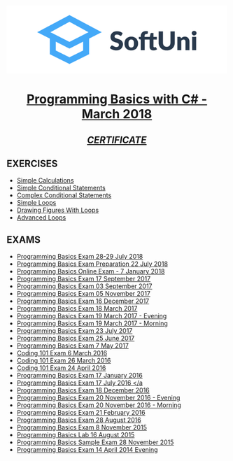 <p align="center"><img src="https://github.com/blazarow09/ProgrammingBasicsWithCsharp/blob/master/img/logo.png" /></p>

# <a href="https://softuni.bg/trainings/1896/programming-basics-with-csharp-march-2018/open#lesson-7992"><p align="center">Programming Basics with C# - March 2018<p></a>

## <p align="center"> <a href="" > *CERTIFICATE* </a> </p>

## EXERCISES
* <a href="https://github.com/blazarow09/ProgrammingBasicsWithCsharp/tree/master/Simple%20Calculations" > Simple Calculations </a>
* <a href="https://github.com/blazarow09/ProgrammingBasicsWithCsharp/tree/master/Simple%20Conditional%20Statements" > Simple Conditional Statements </a>
* <a href="https://github.com/blazarow09/ProgrammingBasicsWithCsharp/tree/master/Complex%20Conditional%20Statements" > Complex Conditional Statements </a>
* <a href="https://github.com/blazarow09/ProgrammingBasicsWithCsharp/tree/master/Simple%20Loops" > Simple Loops </a>
* <a href="https://github.com/blazarow09/ProgrammingBasicsWithCsharp/tree/master/Drawing%20Figures%20with%20Loops" > Drawing Figures With Loops </a>
* <a href="https://github.com/blazarow09/ProgrammingBasicsWithCsharp/tree/master/Advanced%20Loops" > Advanced Loops </a>

## EXAMS
* <a href="https://github.com/blazarow09/ProgrammingBasicsWithCsharp/tree/master/Porgramming%20Basics%20Exam%2028-29%20July%202018" > Programming Basics Exam 28-29 July 2018 </a>
* <a href="https://github.com/blazarow09/ProgrammingBasicsWithCsharp/tree/master/Programming%20Basics%20Exam%20Preparation%2022%20July%202018" > Programming Basics Exam Preparation 22 July 2018 </a>
* <a href="https://github.com/blazarow09/ProgrammingBasicsWithCsharp/tree/master/Programming%20Basics%20Online%20Exam%20-%207%20January%202018" > Programming Basics Online Exam - 7 January 2018 </a>
* <a href="https://github.com/blazarow09/ProgrammingBasicsWithCsharp/tree/master/Programming%20Basics%20Exam%20-%2017%20September%202017" > Programming Basics Exam 17 September 2017 </a>
* <a href="https://github.com/blazarow09/ProgrammingBasicsWithCsharp/tree/master/Programming%20Basics%20Exam%20-%2003%20September%202017" > Programming Basics Exam 03 September 2017 </a>
* <a href="https://github.com/blazarow09/ProgrammingBasicsWithCsharp/tree/master/Programming%20Basics%20Exam%20-%2005%20November%202017" > Programming Basics Exam 05 November 2017 </a>
* <a href="https://github.com/blazarow09/ProgrammingBasicsWithCsharp/tree/master/Programming%20Basics%20Exam%20-%2016%20December%202017" > Programming Basics Exam 16 December 2017 </a>
* <a href="https://github.com/blazarow09/ProgrammingBasicsWithCsharp/tree/master/Programming%20Basics%20Exam%20-%2018%20March%202017" > Programming Basics Exam 18 March 2017 </a>
* <a href="https://github.com/blazarow09/ProgrammingBasicsWithCsharp/tree/master/Programming%20Basics%20Exam%20-%2019%20March%202017%20-%20Evening" > Programming Basics Exam 19 March 2017 - Evening </a>
* <a href="https://github.com/blazarow09/ProgrammingBasicsWithCsharp/tree/master/Programming%20Basics%20Exam%20-%2019%20March%202017%20-%20Morning" > Programming Basics Exam 19 March 2017 - Morning </a>
* <a href="https://github.com/blazarow09/ProgrammingBasicsWithCsharp/tree/master/Programming%20Basics%20Exam%20-%2023%20July%202017" > Programming Basics Exam 23 July 2017 </a>
* <a href="https://github.com/blazarow09/ProgrammingBasicsWithCsharp/tree/master/Programming%20Basics%20Exam%20-%2025%20June%202017" > Programming Basics Exam 25 June 2017 </a>
* <a href="https://github.com/blazarow09/ProgrammingBasicsWithCsharp/tree/master/Programming%20Basics%20Exam%20-%207%20May%202017" > Programming Basics Exam 7 May 2017 </a>
* <a href="https://github.com/blazarow09/ProgrammingBasicsWithCsharp/tree/master/Coding%20101%20Exam%20-%206%20March%202016" > Coding 101 Exam 6 March 2016 </a>
* <a href="https://github.com/blazarow09/ProgrammingBasicsWithCsharp/tree/master/Coding%20101%20Exam%20-%2026%20March%202016" > Coding 101 Exam 26 March 2016 </a>
* <a href="https://github.com/blazarow09/ProgrammingBasicsWithCsharp/tree/master/Coding%20101%20Exam%20-%2024%20April%202016" > Coding 101 Exam 24 April 2016 </a>
* <a href="https://github.com/blazarow09/ProgrammingBasicsWithCsharp/tree/master/Programming%20Basics%20Exam%20-%2017%20January%202016" > Programming Basics Exam 17 January 2016 </a>
* <a href="https://github.com/blazarow09/ProgrammingBasicsWithCsharp/tree/master/Programming%20Basics%20Exam%20-%2017%20July%202016" > Programming Basics Exam 17 July 2016 </a
* <a href="https://github.com/blazarow09/ProgrammingBasicsWithCsharp/tree/master/Programming%20Basics%20Exam%20-%2018%20December%202016" > Programming Basics Exam 18 December 2016 </a>
* <a href="https://github.com/blazarow09/ProgrammingBasicsWithCsharp/tree/master/Programming%20Basics%20Exam%20-%2020%20November%202016%20-%20Evening" > Programming Basics Exam 20 November 2016 - Evening </a>
* <a href="https://github.com/blazarow09/ProgrammingBasicsWithCsharp/tree/master/Programming%20Basics%20Exam%20-%2020%20November%202016%20-%20Morning" > Programming Basics Exam 20 November 2016 - Morning </a>
* <a href="https://github.com/blazarow09/ProgrammingBasicsWithCsharp/tree/master/Programming%20Basics%20Exam%20-%2021%20February%202016" > Programming Basics Exam 21 February 2016 </a>
* <a href="https://github.com/blazarow09/ProgrammingBasicsWithCsharp/tree/master/Programming%20Basics%20Exam%20-%2028%20August%202016" > Programming Basics Exam 28 August 2016 </a>
* <a href="https://github.com/blazarow09/ProgrammingBasicsWithCsharp/tree/master/Programming%20Basics%20Exam%20-%208%20November%202015" > Programming Basics Exam 8 November 2015 </a>
* <a href="https://github.com/blazarow09/ProgrammingBasicsWithCsharp/tree/master/Programming%20Basics%20Lab%20-%2016%20August%202015" > Programming Basics Lab 16 August 2015 </a>
* <a href="https://github.com/blazarow09/ProgrammingBasicsWithCsharp/tree/master/Programming%20Basics%20Sample%20Exam%20-%2028%20November%202015" > Programming Basics Sample Exam 28 November 2015 </a>
* <a href="https://github.com/blazarow09/ProgrammingBasicsWithCsharp/tree/master/Programming%20Basics%20Exam%2014%20April%202014%20Evening" > Programming Basics Exam 14 April 2014 Evening </a>


